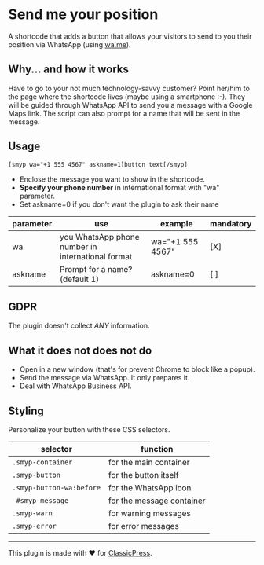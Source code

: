 # Send me your position

A shortcode that adds a button that allows your visitors to send to you their position via WhatsApp (using [wa.me](https://wa.me)).

## Why... and how it works

Have to go to your not much technology-savvy customer?
Point her/him to the page where the shortcode lives (maybe using a smartphone :-).
They will be guided through WhatsApp API to send you a message with a Google Maps link.
The script can also prompt for a name that will be sent in the message.

## Usage
```
[smyp wa="+1 555 4567" askname=1]button text[/smyp]
```
- Enclose the message you want to show in the shortcode.
- **Specify your phone number** in international format with "wa" parameter.
- Set askname=0 if you don't want the plugin to ask their name

| parameter | use                                               | example          | mandatory |
| --------- | ------------------------------------------------- | ---------------- | --------- |
| wa        | you WhatsApp phone number in international format | wa="+1 555 4567" | [X]       |
| askname   | Prompt for a name? (default 1)                    | askname=0        | [ ]       | 


## GDPR
The plugin doesn't collect *ANY* information.

## What it does not does not do
- Open in a new window (that's for prevent Chrome to block like a popup).
- Send the message via WhatsApp. It only prepares it.
- Deal with WhatsApp Business API.

## Styling
Personalize your button with these CSS selectors.

| selector                   | function                    |
| -------------------------- | ----------------------------|
| `.smyp-container`          | for the main container      |
| `.smyp-button`             | for the button itself       |
| `.smyp-button-wa:before`   | for the WhatsApp icon       |
| ` #smyp-message`           | for the message container   |
| `.smyp-warn`               | for warning messages        |
| `.smyp-error`              | for error messages          |

-----
This plugin is made with ♥ for [ClassicPress](https://www.classicpress.net).